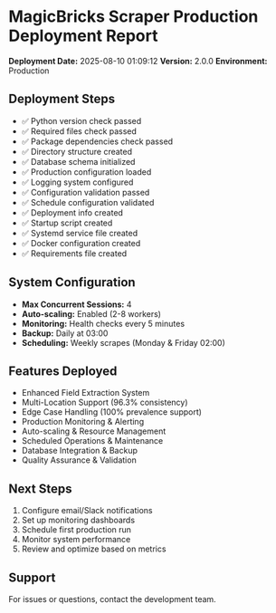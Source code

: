 
# MagicBricks Scraper Production Deployment Report

**Deployment Date:** 2025-08-10 01:09:12
**Version:** 2.0.0
**Environment:** Production

## Deployment Steps

- ✅ Python version check passed
- ✅ Required files check passed
- ✅ Package dependencies check passed
- ✅ Directory structure created
- ✅ Database schema initialized
- ✅ Production configuration loaded
- ✅ Logging system configured
- ✅ Configuration validation passed
- ✅ Schedule configuration validated
- ✅ Deployment info created
- ✅ Startup script created
- ✅ Systemd service file created
- ✅ Docker configuration created
- ✅ Requirements file created


## System Configuration

- **Max Concurrent Sessions:** 4
- **Auto-scaling:** Enabled (2-8 workers)
- **Monitoring:** Health checks every 5 minutes
- **Backup:** Daily at 03:00
- **Scheduling:** Weekly scrapes (Monday & Friday 02:00)

## Features Deployed

- Enhanced Field Extraction System
- Multi-Location Support (96.3% consistency)
- Edge Case Handling (100% prevalence support)
- Production Monitoring & Alerting
- Auto-scaling & Resource Management
- Scheduled Operations & Maintenance
- Database Integration & Backup
- Quality Assurance & Validation

## Next Steps

1. Configure email/Slack notifications
2. Set up monitoring dashboards
3. Schedule first production run
4. Monitor system performance
5. Review and optimize based on metrics

## Support

For issues or questions, contact the development team.
